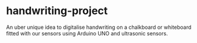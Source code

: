 # handwriting-project
An uber unique idea to digitalise handwriting on a chalkboard or whiteboard fitted with our sensors using Arduino UNO and ultrasonic sensors. 
